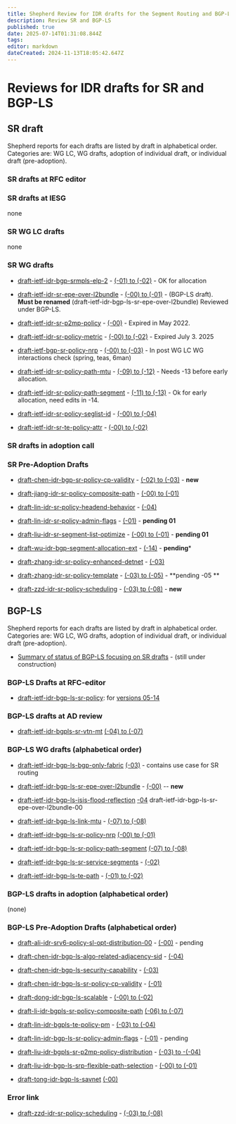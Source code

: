 ```yaml
---
title: Shepherd Review for IDR drafts for the Segment Routing and BGP-LS Technology 
description: Review SR and BGP-LS 
published: true
date: 2025-07-14T01:31:08.844Z
tags: 
editor: markdown
dateCreated: 2024-11-13T18:05:42.647Z
---
```


# Reviews for IDR drafts for SR and BGP-LS 

## SR draft
Shepherd reports for each drafts are listed by draft in alphabetical order.
Categories are: WG LC, WG drafts, adoption of individual draft, or individual draft (pre-adoption).

### SR drafts at RFC editor 


### SR drafts at IESG 
none 

### SR WG LC drafts
none 

### SR WG drafts 

- [draft-ietf-idr-bgp-srmpls-elp-2](https://datatracker.ietf.org/doc/draft-ietf-idr-bgp-srmpls-elp/) - [(-01) to (-02)](/group/idr/Shepherd-SR-BGP-LS/BGP-SR/draft-ietf-idr-bgp-sr-mpls-elp) - OK for allocation 

- [draft-ietf-idr-sr-epe-over-l2bundle](https://datatracker.ietf.org/doc/draft-ietf-idr-sr-epe-over-l2bundle/) - [(-00) to (-01)](/group/idr/Shepherd-SR-BGP-LS/BGP-SR/draft-ietf-idr-sr-epe-over-l2bundle) - (BGP-LS draft). **Must be renamed** (draft-ietf-idr-bgp-ls-sr-epe-over-l2bundle) Reviewed under BGP-LS. 

- [draft-ietf-idr-sr-p2mp-policy](https://datatracker.ietf.org/doc/draft-ietf-idr-sr-p2mp-policy/) - [(-00)](/group/idr/Shepherd-SR-BGP-LS/BGP-SR/draft-ietf-idr-sr-p2mp-policy) - Expired in May 2022.  

- [draft-ietf-idr-sr-policy-metric](https://datatracker.ietf.org/doc/draft-ietf-idr-sr-policy-metric/) - [(-00) to (-02)](/group/idr/Shepherd-SR-BGP-LS/BGP-SR/draft-ietf-idr-sr-policy-metric) - Expired July 3. 2025 

- [draft-ietf-bgp-sr-policy-nrp](https://datatracker.ietf.org/doc/draft-ietf-idr-sr-policy-nrp) - [(-00) to (-03)](/group/idr/Shepherd-SR-BGP-LS/BGP-SR/draft-ietf-idr-sr-policy-nrp)  - In post WG LC WG interactions check (spring, teas, 6man)    

- [draft-ietf-idr-sr-policy-path-mtu](https://datatracker.ietf.org/doc/draft-ietf-idr-sr-policy-path-mtu/) - [(-09) to (-12)](/group/idr/Shepherd-SR-BGP-LS/BGP-SR/draft-ietf-idr-sr-policy-path-mtu) - Needs -13 before early allocation.  

- [draft-ietf-idr-sr-policy-path-segment](https://datatracker.ietf.org/doc/draft-ietf-idr-sr-policy-path-segment/) - [(-11) to (-13)](/group/idr/Shepherd-SR-BGP-LS/BGP-SR/draft-ietf-idr-sr-policy-path-segment)  - Ok for early allocation, need edits in -14. 

- [draft-ietf-idr-sr-policy-seglist-id](https://datatracker.ietf.org/doc/draft-ietf-idr-sr-policy-seglist-id/) - [(-00) to (-04)](/group/idr/Shepherd-SR-BGP-LS/BGP-SR/draft-ietf-idr-sr-policy-seglist-id/) 

- [draft-ietf-idr-sr-te-policy-attr](https://datatracker.ietf.org/doc/draft-ietf-idr-sr-te-policy-attr/) - [(-00) to (-02)](/group/idr/Shepherd-SR-BGP-LS/BGP-SR/draft-ietf-idr-sr-policy-te-policy-attr)


### SR drafts in adoption call 

### SR Pre-Adoption Drafts 

- [draft-chen-idr-bgp-sr-policy-cp-validity](https://datatracker.ietf.org/doc/draft-chen-idr-bgp-sr-policy-cp-validity/) - [(-02) to (-03)](/group/idr/Shepherd-SR-BGP-LS/BGP-SR/draft-chen-idr-bgp-sr-policy-cp-validity) - **new**

- [draft-jiang-idr-sr-policy-composite-path](https://datatracker.ietf.org/doc/draft-jiang-idr-sr-policy-composite-path/) - [(-00) to (-01)](/group/idr/Shepherd-SR-BGP-LS/BGP-SR/draft-jiang-idr-sr-policy-composite-path) 

- [draft-lin-idr-sr-policy-headend-behavior](https://datatracker.ietf.org/doc/draft-lin-idr-sr-policy-headend-behavior/) - [(-04)](/group/idr/Shepherd-SR-BGP-LS/BGP-SR/draft-liu-idr-srv6-policy-headend-behavior/)

- [draft-lin-idr-sr-policy-admin-flags](https://datatracker.ietf.org/doc/draft-lin-idr-sr-policy-admin-flags/)  - [(-01)](/group/idr/Shepherd-SR-BGP-LS/BGP-SR/draft-lin-idr-sr-policy-admin-flags) - **pending 01**

- [draft-liu-idr-sr-segment-list-optimize](https://datatracker.ietf.org/doc/draft-liu-idr-sr-segment-list-optimize/) - [(-00) to (-01)](/group/idr/Shepherd-SR-BGP-LS/BGP-SR/draft-liu-idr-srv6-segment-list-optimize) - **pending 01** 

- [draft-wu-idr-bgp-segment-allocation-ext](https://datatracker.ietf.org/doc/draft-wu-idr-bgp-segment-allocation-ext/) - [(-14)](/group/idr/Shepherd-SR-BGP-LS/BGP-SR/draft-wu-idr-bgp-segment-allocation-ext) - **pending*** 

- [draft-zhang-idr-sr-policy-enhanced-detnet](https://datatracker.ietf.org/doc/draft-zhang-idr-sr-policy-enhanced-detnet/) - [(-03)](/group/idr/Shepherd-SR-BGP-LS/BGP-SR/draft-zhang-idr-sr-policy-enhanced-detnet)

- [draft-zhang-idr-sr-policy-template](https://datatracker.ietf.org/doc/draft-zhang-idr-sr-policy-template/) - [(-03) to (-05)](/group/idr/Shepherd-SR-BGP-LS/BGP-SR/draft-zhang-idr-sr-policy-template/) - **pending -05 **

- [draft-zzd-idr-sr-policy-scheduling](https://datatracker.ietf.org/doc/draft-zzd-idr-sr-policy-scheduling/)  - [(-03) tp (-08)](/group/idr/Shepherd-SR-BGP-LS/BGP-SR/draft-zzd-idr-sr-policy-scheduling/) - **new** 




## BGP-LS 
Shepherd reports for each drafts are listed by draft in alphabetical order. 
Categories are: WG LC, WG drafts, adoption of individual draft, or individual draft (pre-adoption).  

- [Summary of status of BGP-LS focusing on SR drafts](/group/idr/Shepherd-SR-BGP-LS/BGP-LS-SR/) - (still under construction) 


### BGP-LS Drafts at RFC-editor
- [draft-ietf-idr-bgp-ls-sr-policy](https://datatracker.ietf.org/doc/draft-ietf-idr-bgp-ls-sr-policy/): for [versions 05-14](/group/idr/Shepherd-SR-BGP-LS/BGP-LS-SR/bgp-ls-sr-policy)  

### BGP-LS drafts at AD review 
- [draft-ietf-idr-bgpls-sr-vtn-mt](https://datatracker.ietf.org/doc/draft-ietf-idr-bgpls-sr-vtn-mt/) [(-04) to (-07)](/group/idr/Shepherd-SR-BGP-LS/BGP-LS-SR/bgp-ls-sr-mt)


### BGP-LS WG drafts (alphabetical order) 

-  [draft-ietf-idr-bgp-ls-bgp-only-fabric](https://datatracker.ietf.org/doc/draft-ietf-idr-bgp-ls-bgp-only-fabric/) [(-03)](/group/idr/Shepherd-SR-BGP-LS/BGP-LS-SR/bgp-only-fabric) - contains use case for SR routing 

- [draft-ietf-idr-bgp-ls-sr-epe-over-l2bundle](https://datatracker.ietf.org/doc/draft-ietf-idr-bgp-ls-sr-epe-over-l2bundle/) - [(-00)](/group/idr/Shepherd-SR-BGP-LS/BGP-LS-SR/draft-ietf-idr-sr-epe-over-l2bundle) -- **new**

- [draft-ietf-idr-bgp-ls-isis-flood-reflection](https://datatracker.ietf.org/doc/draft-ietf-idr-bgp-ls-isis-flood-reflection/) [-04](/group/idr/Shepherd-SR-BGP-LS/BGP-LS/draft-ietf-idr-bgp-ls-isis-flood-reflection-04)
draft-ietf-idr-bgp-ls-sr-epe-over-l2bundle-00
- [draft-ietf-idr-bgp-ls-link-mtu](https://datatracker.ietf.org/doc/draft-ietf-idr-bgp-ls-link-mtu/) - [(-07) to (-08)](/group/idr/Shepherd-SR-BGP-LS/BGP-LS/draft-ietf-idr-bgp-ls-link-mtu)
- [draft-ietf-idr-bgp-ls-sr-policy-nrp](https://datatracker.ietf.org/doc/draft-ietf-idr-bgp-ls-sr-policy-nrp/) [(-00) tp (-01)](/group/idr/Shepherd-SR-BGP-LS/BGP-LS-SR/bgp-ls-sr-policy-nrp) 
- [draft-ietf-idr-bgp-ls-sr-policy-path-segment](https://datatracker.ietf.org/doc/draft-ietf-idr-bgp-ls-sr-policy-path-segment/)  [(-07) to (-08)](/group/idr/Shepherd-SR-BGP-LS/BGP-LS-SR/bgp-ls-sr-policy-path-segments)
- [draft-ietf-idr-bgp-ls-sr-service-segments](https://datatracker.ietf.org/doc/draft-ietf-idr-bgp-ls-sr-service-segments) - [(-02)](/group/idr/Shepherd-SR-BGP-LS/BGP-LS-SR/bgp-ls-sr-service-segments)

- [draft-ietf-idr-bgp-ls-te-path](https://datatracker.ietf.org/doc/draft-ietf-idr-bgp-ls-te-path/) - [(-01) to (-02)](/group/idr/Shepherd-SR-BGP-LS/BGP-LS/draft-ietf-idr-bgp-ls-te-path) 

### BGP-LS drafts in adoption (alphabetical order) 
(none)

### BGP-LS Pre-Adoption Drafts (alphabetical order) 

- [draft-ali-idr-srv6-policy-sl-opt-distribution-00](https://datatracker.ietf.org/doc/draft-ali-idr-srv6-policy-sl-opt-distribution/) - [(-00)](/group/idr/Shepherd-SR-BGP-LS/BGP-LS/draft-ali-idr-sr-policy-sl-opt-distribution)  - pending 

- [draft-chen-idr-bgp-ls-algo-related-adjacency-sid](https://datatracker.ietf.org/doc/draft-chen-idr-bgp-ls-algo-related-adjacency-sid/) -  [(-04)](/group/idr/Shepherd-SR-BGP-LS/BGP-LS/draft-chen-idr-bgp-ls-algo-related-adjacency-sid)

- [draft-chen-idr-bgp-ls-security-capability](https://datatracker.ietf.org/doc/draft-chen-idr-bgp-ls-security-capability/) - [(-03)](/group/idr/Shepherd-SR-BGP-LS/BGP-LS/draft-chen-idr-bgp-ls-security-capability)

- [draft-chen-idr-bgp-ls-sr-policy-cp-validity](https://datatracker.ietf.org/doc/draft-chen-idr-bgp-ls-sr-policy-cp-validity/) - [(-01)](/group/idr/Shepherd-SR-BGP-LS/BGP-LS-SR/draft-chen-idr-bgp-ls-sr-policy-cp-validity)

- [draft-dong-idr-bgp-ls-scalable](https://datatracker.ietf.org/doc/draft-dong-idr-bgp-ls-scalable-nrp/) - [(-00) to (-02)](/group/idr/Shepherd-SR-BGP-LS/BGP-LS-SR/draft-dong-idr-bgp-ls-scalable-nrp)

- [draft-li-idr-bgpls-sr-policy-composite-path](https://datatracker.ietf.org/doc/draft-li-idr-bgpls-sr-policy-composite-path/) [(-06) to (-07)](/group/idr/Shepherd-SR-BGP-LS/BGP-LS-SR/draft-li-idr-bgpls-sr-policy-composite-path)  

- [draft-lin-idr-bgpls-te-policy-pm](https://datatracker.ietf.org/doc/draft-lin-idr-bgpls-te-policy-pm) - [(-03) to (-04)](/group/idr/Shepherd-SR-BGP-LS/BGP-LS-SR/draft-lin-idr-bgpls-te-policy-pm)

- [draft-lin-idr-bgp-ls-sr-policy-admin-flags](https://datatracker.ietf.org/doc/draft-lin-idr-bgp-ls-sr-policy-admin-flags/)  - [(-01)](/group/idr/Shepherd-SR-BGP-LS/BGP-LS/draft-lin-idr-bgp-ls-sr-policy-admin-flags) - pending 

- [draft-liu-idr-bgpls-sr-p2mp-policy-distribution](https://datatracker.ietf.org/doc/draft-liu-idr-bgpls-sr-p2mp-policy-distribution/) - [(-03) to -(-04)](/group/idr/Shepherd-SR-BGP-LS/BGP-LS-SR/draft-liu-idr-bgpls-sr-p2mp-policy-distribution/)

- [draft-liu-idr-bgp-ls-srp-flexible-path-selection](https://datatracker.ietf.org/doc/draft-liu-idr-bgp-ls-srp-flexible-path-selection/) - [(-00) to (-01)](/group/idr/Shepherd-SR-BGP-LS/BGP-LS-SR/draft-liu-idr-bgp-ls-srp-flexible-path-selection)

- [draft-tong-idr-bgp-ls-savnet](https://datatracker.ietf.org/doc/draft-tong-idr-bgp-ls-savnet/)  [(-00)](/group/idr/Shepherd-SR-BGP-LS/BGP-LS/draft-tong-idr-bgp-ls-savenet)


### Error link 

- [draft-zzd-idr-sr-policy-scheduling](https://datatracker.ietf.org/doc/draft-zzd-idr-sr-policy-scheduling/)  - [(-03) tp (-08)](/group/idr/Shepherd-SR-BGP-LS/BGP-SR/draft-zhang-idr-sr-policy-scheduling/)




